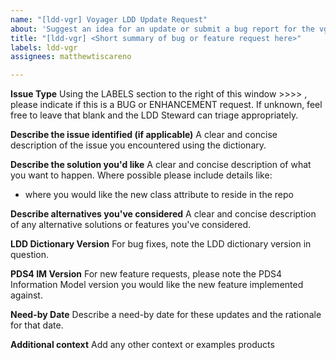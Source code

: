 ```yaml
---
name: "[ldd-vgr] Voyager LDD Update Request"
about: 'Suggest an idea for an update or submit a bug report for the vgr: namespace'
title: "[ldd-vgr] <Short summary of bug or feature request here>"
labels: ldd-vgr
assignees: matthewtiscareno

---
```


**Issue Type**
Using the LABELS section to the right of this window >>>> , please indicate if this is a BUG or ENHANCEMENT request. If unknown, feel free to leave that blank and the LDD Steward can triage appropriately.

**Describe the issue identified (if applicable)**
A clear and concise description of the issue you encountered using the dictionary.

**Describe the solution you'd like**
A clear and concise description of what you want to happen. Where possible please include details like:
* where you would like the new class attribute to reside in the repo

**Describe alternatives you've considered**
A clear and concise description of any alternative solutions or features you've considered.

**LDD Dictionary Version**
For bug fixes, note the LDD dictionary version in question.

**PDS4 IM Version**
For new feature requests, please note the PDS4 Information Model version you would like the new feature implemented against.

**Need-by Date**
Describe a need-by date for these updates and the rationale for that date.

**Additional context**
Add any other context or examples products
